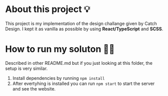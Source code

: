 # About this project 💡

This project is my implementation of the design challange given by Catch Design. I kept it as vanilla as possible by using **React/TypeScript** and **SCSS**.

# How to run my soluton 😮‍💨

Described in other README.md but if you just looking at this folder, the setup is very similar.

1. Install dependencies by running `npm install`
2. After evertyhing is installed you can run `npm start` to start the server and see the website.
